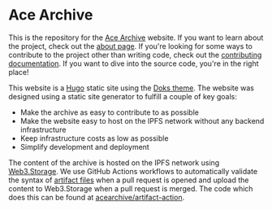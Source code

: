# Ace Archive

This is the repository for the [Ace Archive](https://acearchive.lgbt) website.
If you want to learn about the project, check out the [about
page](https://acearchive.lgbt/docs/about/what-is-ace-archive). If you're
looking for some ways to contribute to the project other than writing code,
check out the [contributing
documentation](https://acearchive.lgbt/docs/contributing/getting-started). If
you want to dive into the source code, you're in the right place!

This website is a [Hugo](https://gohugo.io/) static site using the [Doks
theme](https://getdoks.org/). The website was designed using a static site
generator to fulfill a couple of key goals:

- Make the archive as easy to contribute to as possible
- Make the website easy to host on the IPFS network without any backend
  infrastructure
- Keep infrastructure costs as low as possible
- Simplify development and deployment

The content of the archive is hosted on the IPFS network using
[Web3.Storage](https://web3.storage). We use GitHub Actions workflows to
automatically validate the syntax of [artifact
files](https://acearchive.lgbt/docs/contributing/artifact-files/) when a pull
request is opened and upload the content to Web3.Storage when a pull request is
merged. The code which does this can be found at
[acearchive/artifact-action](https://github.com/acearchive/artifact-action).
